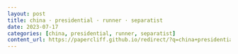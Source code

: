 ```yaml
---
layout: post
title: china · presidential · runner · separatist
date: 2023-07-17
categories: [china, presidential, runner, separatist]
content_url: https://papercliff.github.io/redirect/?q=china+presidential+runner+separatist&tbs=cdr:1,cd_min:7/16/2023,cd_max:7/18/2023
---
```

